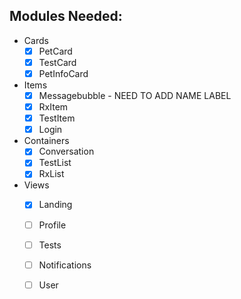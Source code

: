 
## Modules Needed:

- Cards
  - [X] PetCard
  - [x] TestCard
  - [x] PetInfoCard 
- Items
  - [x] Messagebubble - NEED TO ADD NAME LABEL 
  - [x] RxItem
  - [x] TestItem
  - [x] Login
- Containers
  - [x] Conversation
  - [x] TestList
  - [x] RxList
- Views
  - [x] Landing
  - [ ] Profile
  - [ ] Tests
  - [ ] Notifications
  - [ ] User
    
